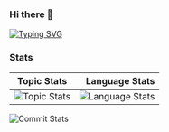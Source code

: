 ### Hi there 👋

[![Typing SVG](https://readme-typing-svg.demolab.com?font=Poppins&duration=1000&pause=200&color=55CAF7&background=54DCFF00&vCenter=true&multiline=true&width=435&height=200&lines=%F0%9F%A5%B0%F0%9F%A5%B0%F0%9F%A5%B0%F0%9F%A5%B0%F0%9F%A5%B0%F0%9F%A5%B0%F0%9F%A5%B0%F0%9F%A5%B0%F0%9F%A5%B0%F0%9F%A5%B0%F0%9F%A5%B0%F0%9F%A5%B0%F0%9F%A5%B0%F0%9F%A5%B0%F0%9F%A5%B0%F0%9F%A5%B0;%F0%9F%A5%B0%F0%9F%A4%97%F0%9F%A4%97%F0%9F%A4%97%F0%9F%A4%97%F0%9F%A4%97%F0%9F%A4%97%F0%9F%A4%97%F0%9F%A4%97%F0%9F%A4%97%F0%9F%A4%97%F0%9F%A4%97%F0%9F%A4%97%F0%9F%A4%97%F0%9F%A4%97%F0%9F%A5%B0;%F0%9F%A5%B0%F0%9F%8F%A9%F0%9F%8F%A9%F0%9F%8F%A9%F0%9F%8F%A9%F0%9F%8F%A9%F0%9F%8F%A9%F0%9F%8F%A9%F0%9F%8F%A9%F0%9F%8F%A9%F0%9F%8F%A9%F0%9F%8F%A9%F0%9F%8F%A9%F0%9F%8F%A9%F0%9F%8F%A9%F0%9F%A5%B0;%F0%9F%A5%B0%F0%9F%8F%A9%F0%9F%A4%97%F0%9F%A4%97%F0%9F%A4%A3%F0%9F%92%98Alian+Blank%F0%9F%92%98%F0%9F%A4%A3%F0%9F%A4%97%F0%9F%A4%97%F0%9F%8F%A9%F0%9F%A5%B0;%F0%9F%A5%B0%F0%9F%8F%A9%F0%9F%8F%A9%F0%9F%8F%A9%F0%9F%8F%A9%F0%9F%8F%A9%F0%9F%8F%A9%F0%9F%8F%A9%F0%9F%8F%A9%F0%9F%8F%A9%F0%9F%8F%A9%F0%9F%8F%A9%F0%9F%8F%A9%F0%9F%8F%A9%F0%9F%8F%A9%F0%9F%A5%B0;%F0%9F%A5%B0%F0%9F%A4%97%F0%9F%A4%97%F0%9F%A4%97%F0%9F%A4%97%F0%9F%A4%97%F0%9F%A4%97%F0%9F%A4%97%F0%9F%A4%97%F0%9F%A4%97%F0%9F%A4%97%F0%9F%A4%97%F0%9F%A4%97%F0%9F%A4%97%F0%9F%A4%97%F0%9F%A5%B0;%F0%9F%A5%B0%F0%9F%A5%B0%F0%9F%A5%B0%F0%9F%A5%B0%F0%9F%A5%B0%F0%9F%A5%B0%F0%9F%A5%B0%F0%9F%A5%B0%F0%9F%A5%B0%F0%9F%A5%B0%F0%9F%A5%B0%F0%9F%A5%B0%F0%9F%A5%B0%F0%9F%A5%B0%F0%9F%A5%B0%F0%9F%A5%B0)](https://git.io/typing-svg)

<!--
**AlianBlank/alianblank** is a ✨ _special_ ✨ repository because its `README.md` (this file) appears on your GitHub profile.

Here are some ideas to get you started:

- 🔭 I’m currently working on ...
- 🌱 I’m currently learning ...
- 👯 I’m looking to collaborate on ...
- 🤔 I’m looking for help with ...
- 💬 Ask me about ...
- 📫 How to reach me: ...
- 😄 Pronouns: ...
- ⚡ Fun fact: ...
-->

### Stats

| Topic Stats | Language Stats | 
| ------ | ------: | 
| ![Topic Stats](https://github-readme-stats.vercel.app/api?username=alianblank&show_icons=true&locale=cn&hide_border=true&theme=tokyonight) | ![Language Stats](https://github-readme-stats.vercel.app/api/top-langs/?username=alianblank&layout=donut-vertical&locale=cn&hide_border=true&theme=tokyonight) | 

![Commit Stats](https://github-readme-activity-graph.vercel.app/graph?username=alianblank&theme=react-dark&point=66ccff)
